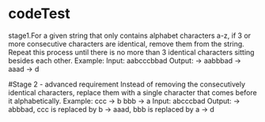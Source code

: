 # codeTest

stage1.For a given string that only contains alphabet characters a-z, if 3 or more consecutive characters are identical, remove them from the string. Repeat this process until there is no more than 3 identical characters sitting besides each other.
Example:
Input: aabcccbbad
Output:
-> aabbbad
-> aaad
-> d

#Stage 2 - advanced requirement
Instead of removing the consecutively identical characters, replace them with a
single character that comes before it alphabetically.
Example:
ccc -> b
bbb -> a
Input: abcccbad
Output:
-> abbbad, ccc is replaced by b
-> aaad, bbb is replaced by a
-> d
